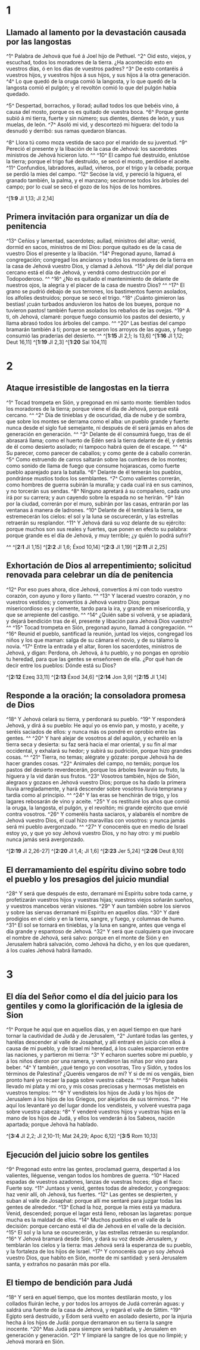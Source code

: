 # 1 
## Llamado al lamento por la devastación causada por las langostas
^1^ Palabra de Jehová que fué á Joel hijo de Pethuel. ^2^ Oid esto, viejos, y escuchad, todos los moradores de la tierra. ¿Ha acontecido esto en vuestros días, ó en los días de vuestros padres? ^3^ De esto contaréis á vuestros hijos, y vuestros hijos á sus hijos, y sus hijos á la otra generación. ^4^ Lo que quedó de la oruga comió la langosta, y lo que quedó de la langosta comió el pulgón; y el revoltón comió lo que del pulgón había quedado. 


^5^ Despertad, borrachos, y llorad; aullad todos los que bebéis vino, á causa del mosto, porque os es quitado de vuestra boca. ^6^ Porque gente subió á mi tierra, fuerte y sin número; sus dientes, dientes de león, y sus muelas, de león. ^7^ Asoló mi vid, y descortezó mi higuera: del todo la desnudó y derribó: sus ramas quedaron blancas. 


^8^ Llora tú como moza vestida de saco por el marido de su juventud. ^9^ Pereció el presente y la libación de la casa de Jehová: los sacerdotes ministros de Jehová hicieron luto. ^^ ^10^ El campo fué destruído, enlutóse la tierra; porque el trigo fué destruído, se secó el mosto, perdióse el aceite. ^11^ Confundíos, labradores, aullad, viñeros, por el trigo y la cebada; porque se perdió la mies del campo. ^12^ Secóse la vid, y pereció la higuera, el granado también, la palma, y el manzano; secáronse todos los árboles del campo; por lo cual se secó el gozo de los hijos de los hombres. 


^[**1:9** Jl 1,13; Jl 2,14]

## Primera invitación para organizar un día de penitencia
^13^ Ceñíos y lamentad, sacerdotes; aullad, ministros del altar; venid, dormid en sacos, ministros de mi Dios: porque quitado es de la casa de vuestro Dios el presente y la libación. ^14^ Pregonad ayuno, llamad á congregación; congregad los ancianos y todos los moradores de la tierra en la casa de Jehová vuestro Dios, y clamad á Jehová. ^15^ ¡Ay del día! porque cercano está el día de Jehová, y vendrá como destrucción por el Todopoderoso. ^^ ^16^ ¿No es quitado el mantenimiento de delante de nuestros ojos, la alegría y el placer de la casa de nuestro Dios? ^^ ^17^ El grano se pudrió debajo de sus terrones, los bastimentos fueron asolados, los alfolíes destruídos; porque se secó el trigo. ^18^ ¡Cuánto gimieron las bestias! ¡cuán turbados anduvieron los hatos de los bueyes, porque no tuvieron pastos! también fueron asolados los rebaños de las ovejas. ^19^ A ti, oh Jehová, clamaré: porque fuego consumió los pastos del desierto, y llama abrasó todos los árboles del campo. ^^ ^20^ Las bestias del campo bramarán también á ti; porque se secaron los arroyos de las aguas, y fuego consumió las praderías del desierto. ^^ 
^[**1:15** Jl 2,1; Is 13,6] ^[**1:16** Jl 1,12; Deut 16,11] ^[**1:19** Jl 2,3] ^[**1:20** Sal 104,11] 

# 2 
## Ataque irresistible de langostas en la tierra
^1^ Tocad trompeta en Sión, y pregonad en mi santo monte: tiemblen todos los moradores de la tierra; porque viene el día de Jehová, porque está cercano. ^^ ^2^ Día de tinieblas y de oscuridad, día de nube y de sombra, que sobre los montes se derrama como el alba: un pueblo grande y fuerte: nunca desde el siglo fué semejante, ni después de él será jamás en años de generación en generación. ^^ ^3^ Delante de él consumirá fuego, tras de él abrasará llama; como el huerto de Edén será la tierra delante de él, y detrás de él como desierto asolado; ni tampoco habrá quien de él escape. ^^ ^4^ Su parecer, como parecer de caballos; y como gente de á caballo correrán. ^5^ Como estruendo de carros saltarán sobre las cumbres de los montes; como sonido de llama de fuego que consume hojarascas, como fuerte pueblo aparejado para la batalla. ^6^ Delante de él temerán los pueblos, pondránse mustios todos los semblantes. ^7^ Como valientes correrán, como hombres de guerra subirán la muralla; y cada cual irá en sus caminos, y no torcerán sus sendas. ^8^ Ninguno apretará á su compañero, cada uno irá por su carrera; y aun cayendo sobre la espada no se herirán. ^9^ Irán por la ciudad, correrán por el muro, subirán por las casas, entrarán por las ventanas á manera de ladrones. ^10^ Delante de él temblará la tierra, se estremecerán los cielos: el sol y la luna se oscurecerán, y las estrellas retraerán su resplandor. ^11^ Y Jehová dará su voz delante de su ejército: porque muchos son sus reales y fuertes, que ponen en efecto su palabra: porque grande es el día de Jehová, y muy terrible; ¿y quién lo podrá sufrir? 

^^ 
^[**2:1** Jl 1,15] ^[**2:2** Jl 1,6; Éxod 10,14] ^[**2:3** Jl 1,19] ^[**2:11** Jl 2,25]

## Exhortación de Dios al arrepentimiento; solicitud renovada para celebrar un día de penitencia
^12^ Por eso pues ahora, dice Jehová, convertíos á mí con todo vuestro corazón, con ayuno y lloro y llanto. ^^ ^13^ Y lacerad vuestro corazón, y no vuestros vestidos; y convertíos á Jehová vuestro Dios; porque misericordioso es y clemente, tardo para la ira, y grande en misericordia, y que se arrepiente del castigo. ^^ ^14^ ¿Quién sabe si volverá, y se apiadará, y dejará bendición tras de él, presente y libación para Jehová Dios vuestro? ^^ ^15^ Tocad trompeta en Sión, pregonad ayuno, llamad á congregación. ^^ ^16^ Reunid el pueblo, santificad la reunión, juntad los viejos, congregad los niños y los que maman: salga de su cámara el novio, y de su tálamo la novia. ^17^ Entre la entrada y el altar, lloren los sacerdotes, ministros de Jehová, y digan: Perdona, oh Jehová, á tu pueblo, y no pongas en oprobio tu heredad, para que las gentes se enseñoreen de ella. ¿Por qué han de decir entre los pueblos: Dónde está su Dios? 


^[**2:12** Ezeq 33,11] ^[**2:13** Éxod 34,6] ^[**2:14** Jon 3,9] ^[**2:15** Jl 1,14]

## Responde a la oración; la consoladora promesa de Dios
^18^ Y Jehová celará su tierra, y perdonará su pueblo. ^19^ Y responderá Jehová, y dirá á su pueblo: He aquí yo os envío pan, y mosto, y aceite, y seréis saciados de ellos: y nunca más os pondré en oprobio entre las gentes. ^^ ^20^ Y haré alejar de vosotros al del aquilón, y echarélo en la tierra seca y desierta: su faz será hacia el mar oriental, y su fin al mar occidental, y exhalará su hedor; y subirá su pudrición, porque hizo grandes cosas. ^^ ^21^ Tierra, no temas; alégrate y gózate: porque Jehová ha de hacer grandes cosas. ^22^ Animales del campo, no temáis; porque los pastos del desierto reverdecerán, porque los árboles llevarán su fruto, la higuera y la vid darán sus frutos. ^23^ Vosotros también, hijos de Sión, alegraos y gozaos en Jehová vuestro Dios; porque os ha dado la primera lluvia arregladamente, y hará descender sobre vosotros lluvia temprana y tardía como al principio. ^^ ^24^ Y las eras se henchirán de trigo, y los lagares rebosarán de vino y aceite. ^25^ Y os restituiré los años que comió la oruga, la langosta, el pulgón, y el revoltón; mi grande ejército que envié contra vosotros. ^26^ Y comeréis hasta saciaros, y alabaréis el nombre de Jehová vuestro Dios, el cual hizo maravillas con vosotros: y nunca jamás será mi pueblo avergonzado. ^^ ^27^ Y conoceréis que en medio de Israel estoy yo, y que yo soy Jehová vuestro Dios, y no hay otro: y mi pueblo nunca jamás será avergonzado. 


^[**2:19** Jl 2,26-27] ^[**2:20** Jl 1,4; Jl 1,6] ^[**2:23** Jer 5,24] ^[**2:26** Deut 8,10]

## El derramamiento del espíritu divino sobre todo el pueblo y los presagios del juicio mundial
^28^ Y será que después de esto, derramaré mi Espíritu sobre toda carne, y profetizarán vuestros hijos y vuestras hijas; vuestros viejos soñarán sueños, y vuestros mancebos verán visiones. ^29^ Y aun también sobre los siervos y sobre las siervas derramaré mi Espíritu en aquellos días. ^30^ Y daré prodigios en el cielo y en la tierra, sangre, y fuego, y columnas de humo. ^31^ El sol se tornará en tinieblas, y la luna en sangre, antes que venga el día grande y espantoso de Jehová. ^32^ Y será que cualquiera que invocare el nombre de Jehová, será salvo: porque en el monte de Sión y en Jerusalem habrá salvación, como Jehová ha dicho, y en los que quedaren, á los cuales Jehová habrá llamado. 

# 3 
## El día del Señor como el día del juicio para los gentiles y como la glorificación de la iglesia de Sion
^1^ Porque he aquí que en aquellos días, y en aquel tiempo en que haré tornar la cautividad de Judá y de Jerusalem, ^2^ Juntaré todas las gentes, y harélas descender al valle de Josaphat, y allí entraré en juicio con ellos á causa de mi pueblo, y de Israel mi heredad, á los cuales esparcieron entre las naciones, y partieron mi tierra: ^3^ Y echaron suertes sobre mi pueblo, y á los niños dieron por una ramera, y vendieron las niñas por vino para beber. ^4^ Y también, ¿qué tengo yo con vosotras, Tiro y Sidón, y todos los términos de Palestina? ¿Queréis vengaros de mí? Y si de mí os vengáis, bien pronto haré yo recaer la paga sobre vuestra cabeza. ^^ ^5^ Porque habéis llevado mi plata y mi oro, y mis cosas preciosas y hermosas metisteis en vuestros templos: ^^ ^6^ Y vendisteis los hijos de Judá y los hijos de Jerusalem á los hijos de los Griegos, por alejarlos de sus términos. ^7^ He aquí los levantaré yo del lugar donde los vendisteis, y volveré vuestra paga sobre vuestra cabeza: ^8^ Y venderé vuestros hijos y vuestras hijas en la mano de los hijos de Judá, y ellos los venderán á los Sabeos, nación apartada; porque Jehová ha hablado. 


^[**3:4** Jl 2,2; Jl 2,10-11; Mat 24,29; Apoc 6,12] ^[**3:5** Rom 10,13]

## Ejecución del juicio sobre los gentiles
^9^ Pregonad esto entre las gentes, proclamad guerra, despertad á los valientes, lléguense, vengan todos los hombres de guerra. ^10^ Haced espadas de vuestros azadones, lanzas de vuestras hoces; diga el flaco: Fuerte soy. ^11^ Juntaos y venid, gentes todas de alrededor, y congregaos: haz venir allí, oh Jehová, tus fuertes. ^12^ Las gentes se despierten, y suban al valle de Josaphat: porque allí me sentaré para juzgar todas las gentes de alrededor. ^13^ Echad la hoz, porque la mies está ya madura. Venid, descended; porque el lagar está lleno, rebosan las lagaretas: porque mucha es la maldad de ellos. ^14^ Muchos pueblos en el valle de la decisión: porque cercano está el día de Jehová en el valle de la decisión. ^15^ El sol y la luna se oscurecerán, y las estrellas retraerán su resplandor. ^16^ Y Jehová bramará desde Sión, y dará su voz desde Jerusalem, y temblarán los cielos y la tierra: mas Jehová será la esperanza de su pueblo, y la fortaleza de los hijos de Israel. ^17^ Y conoceréis que yo soy Jehová vuestro Dios, que habito en Sión, monte de mi santidad: y será Jerusalem santa, y extraños no pasarán más por ella. 



## El tiempo de bendición para Judá
^18^ Y será en aquel tiempo, que los montes destilarán mosto, y los collados fluirán leche, y por todos los arroyos de Judá correrán aguas: y saldrá una fuente de la casa de Jehová, y regará el valle de Sittim. ^19^ Egipto será destruído, y Edom será vuelto en asolado desierto, por la injuria hecha á los hijos de Judá: porque derramaron en su tierra la sangre inocente. ^20^ Mas Judá para siempre será habitada, y Jerusalem en generación y generación. ^21^ Y limpiaré la sangre de los que no limpié; y Jehová morará en Sión. 